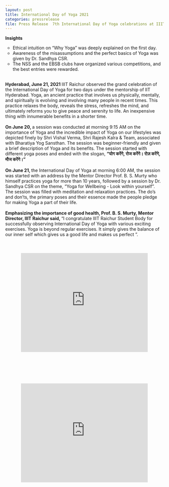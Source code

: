 ```yaml
---
layout: post
title: International Day of Yoga 2021
categories: pressrelease
file: Press Release  7th International Day of Yoga celebrations at IIIT Raichur.pdf
---
```


<div>
<b> Insights </b>
<div class="ml-5">
<ul style="list-style-type: circle;">
<li> Ethical intuition on “Why Yoga” was deeply explained on the first day. </li>
<li> Awareness of the misassumptions and the perfect basics of Yoga was given by Dr. Sandhya CSR. </li>
<li> The NSS and the EBSB clubs have organized various competitions, and the best entries were rewarded. </li>
</ul>
</div>
<br>
<div>
<b> Hyderabad, June 21, 2021 </b> IIIT Raichur observed the grand celebration of the International Day of Yoga for two days under the mentorship of IIT Hyderabad. Yoga, an ancient practice that involves us physically, mentally, and spiritually is evolving and involving many people in recent times. This practice relaxes the body, reveals the stress, refreshes the mind, and ultimately reforms you to give peace and serenity to life. An inexpensive thing with innumerable benefits in a shorter time.
</div>
<br>
<div>
<b> On June 20, </b> a session was conducted at morning 9:15 AM on the importance of Yoga and the incredible impact of Yoga on our lifestyles was depicted finely by Shri Vishal Verma, Shri Rajesh Kalra & Team, associated with Bharatiya Yog Sansthan. The session was beginner-friendly and given a brief description of Yoga and its benefits. The session started with different yoga poses and ended with the slogan, <strong> “योग करेंगे, रोज करेंगे। रोज़ करेंगे, मौज करेंगे।” </strong>
</div>
<br>
<div>
<b> On June 21, </b> the International Day of Yoga at morning 6:00 AM, the session was started with an address by the Mentor Director Prof. B. S. Murty who himself practices yoga for more than 10 years, followed by a session by Dr. Sandhya CSR on the theme, “Yoga for Wellbeing - Look within yourself”. The session was filled with meditation and relaxation practices. The do’s and don’ts, the primary poses and their essence made the people pledge for making Yoga a part of their life.
</div>
<br>
<div>
<strong> Emphasizing the importance of good health, Prof. B. S. Murty, Mentor Director, IIIT Raichur said, </strong> “I congratulate IIIT Raichur Student Body for successfully observing International Day of Yoga with various exciting exercises. Yoga is beyond regular exercises. It simply gives the balance of our inner self which gives us a good life and makes us perfect ”.
</div>
<div class="row">
<div class="col-lg-6">
    <iframe width="80%" style="margin:10%" height="315" src="https://www.youtube.com/embed/l86V2mJzphI" title="YouTube video player" frameborder="0" allow="accelerometer; autoplay; clipboard-write; encrypted-media; gyroscope; picture-in-picture" allowfullscreen></iframe>
</div>
    <div class="col-lg-6">
        <iframe width="80%" style="margin:10%" height="315" src="https://www.youtube.com/embed/7Bmphmiafw0" title="YouTube video player" frameborder="0" allow="accelerometer; autoplay; clipboard-write; encrypted-media; gyroscope; picture-in-picture" allowfullscreen></iframe>
    </div>

</div>
